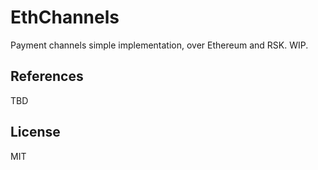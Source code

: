 # EthChannels

Payment channels simple implementation, over Ethereum and RSK. WIP.

## References

TBD

## License

MIT

